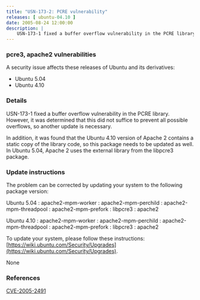 ```yaml
---
title: "USN-173-2: PCRE vulnerability"
releases: [ ubuntu-04.10 ]
date: 2005-08-24 12:00:00
description: |
    USN-173-1 fixed a buffer overflow vulnerability in the PCRE library. However, it was determined that this did not suffice to prevent all possible overflows, so another update is necessary.
--- 
```

 
### pcre3, apache2 vulnerabilities

A security issue affects these releases of Ubuntu and its derivatives:

* Ubuntu 5.04
* Ubuntu 4.10

### Details

USN-173-1 fixed a buffer overflow vulnerability in the PCRE library. However, it was determined that this did not suffice to prevent all possible overflows, so another update is necessary.

In addition, it was found that the Ubuntu 4.10 version of Apache 2 contains a static copy of the library code, so this package needs to be updated as well. In Ubuntu 5.04, Apache 2 uses the external library from the libpcre3 package.

### Update instructions

The problem can be corrected by updating your system to the following package version:

Ubuntu 5.04
 : apache2-mpm-worker 
 : apache2-mpm-perchild 
 : apache2-mpm-threadpool 
 : apache2-mpm-prefork 
 : libpcre3 
 : apache2 

Ubuntu 4.10
 : apache2-mpm-worker 
 : apache2-mpm-perchild 
 : apache2-mpm-threadpool 
 : apache2-mpm-prefork 
 : libpcre3 
 : apache2 

To update your system, please follow these instructions: [https://wiki.ubuntu.com/Security/Upgrades](https://wiki.ubuntu.com/Security/Upgrades).

None

### References

 [CVE-2005-2491](http://people.ubuntu.com/~ubuntu-security/cve/CVE-2005-2491)
 
